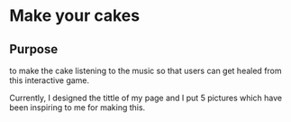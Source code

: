 # Make your cakes

## Purpose
to make the cake listening to the music so that users can get healed from this interactive game.

Currently, I designed the tittle of my page and I put 5 pictures which have been inspiring to me for making this.
